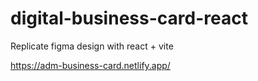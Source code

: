 # digital-business-card-react
Replicate figma design with react + vite

https://adm-business-card.netlify.app/
